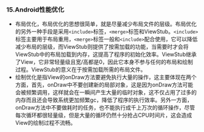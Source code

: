 ### 15.Android性能优化

+ 布局优化，布局优化的思想很简单，就是尽量减少布局文件的层级。布局优化的另外一种手段是采用``<include>``标签，``<merge>``标签和ViewStub。``<include>``标签主要用于布局重用，``<merge>``标签一般和``<include>``配合使用，它可以降低减少布局的层级，而ViewStub则提供了按需加载的功能，当需要时才会将ViewStub中的布局加载到内存，这提高了程序的初始化效率。ViewStub继承了View，它非常轻量级且宽/高都是0，因此它本身不参与任何的布局和绘制过程。ViewStub的意义在于按需加载所需的布局文件。
+ 绘制优化是指View的onDraw方法要避免执行大量的操作，这主要体现在两个方面，首先，onDraw中不要创建新的局部对象，这是因为onDraw方法可能会被频繁调用，这样就会在一瞬间产生大量的临时对象，这不仅占用了过多的内存而且还会导致系统更加频繁gc，降低了程序的执行效率。另外一方面，onDraw方法中不要做耗时的任务，也不能执行成千上万次的循环操作，尽管每次循环都很轻量级，但是大量的循环仍然十分抢占CPU时间片，这会造成View的绘制过程不流畅。